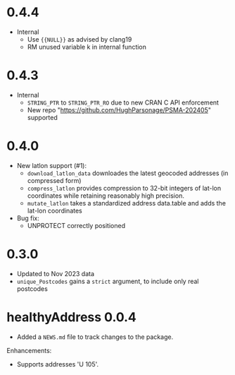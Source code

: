 # 0.4.4

* Internal
  - Use `{{NULL}}` as advised by clang19
  - RM unused variable k in internal function

# 0.4.3

* Internal
   - `STRING_PTR` to `STRING_PTR_RO` due to new CRAN C API enforcement
   - New repo "https://github.com/HughParsonage/PSMA-202405" supported

# 0.4.0

* New latlon support (#1):
   - `download_latlon_data` downloades the latest geocoded addresses (in compressed form)
   - `compress_latlon` provides compression to 32-bit integers of lat-lon coordinates while
      retaining reasonably high precision.
   - `mutate_latlon` takes a standardized address data.table and adds the lat-lon coordinates
* Bug fix:
   - UNPROTECT correctly positioned

# 0.3.0

* Updated to Nov 2023 data
* `unique_Postcodes` gains a `strict` argument, to include only real postcodes

# healthyAddress 0.0.4

* Added a `NEWS.md` file to track changes to the package.

Enhancements:
  - Supports addresses 'U 105'.

